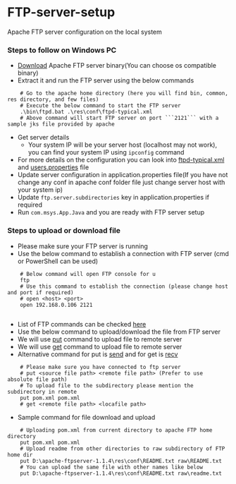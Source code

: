 # FTP-server-setup
Apache FTP server configuration on the local system

### Steps to follow on Windows PC

* [Download](https://mina.apache.org/ftpserver-project/download_1_1.html) Apache FTP server binary(You can choose os compatible binary)
* Extract it and run the FTP server using the below commands
```
    # Go to the apache home directory (here you will find bin, common, res directory, and few files)
    # Execute the below command to start the FTP server
    .\bin\ftpd.bat .\res\conf\ftpd-typical.xml
    # Above command will start FTP server on port ```2121``` with a sample jks file provided by apache
```
* Get server details
    * Your system IP will be your server host (localhost may not work), you can find your system IP using ```ipconfig``` command
* For more details on the configuration you can look into [ftpd-typical.xml]() and [users.properties]() file
* Update server configuration in application.properties file(If you have not change any conf in apache conf folder file just change server host with your system ip)
* Update ```ftp.server.subdirectories``` key in application.properties if required
* Run ```com.msys.App.Java``` and you are ready with FTP server setup


### Steps to upload or download file
* Please make sure your FTP server is running
* Use the below command to establish a connection with FTP server (cmd or PowerShell can be used)
``` 
    # Below command will open FTP console for u
    ftp
    # Use this command to establish the connection (please change host and port if required)
    # open <host> <port>
    open 192.168.0.106 2121
    

```
* List of FTP commands can be checked [here](https://learn.microsoft.com/en-us/windows-server/administration/windows-commands/ftp)
* Use the below command to upload/download the file from FTP server
* We will use [put](https://learn.microsoft.com/en-us/windows-server/administration/windows-commands/ftp-put) command to upload file to remote server
* We will use [get](https://learn.microsoft.com/en-us/windows-server/administration/windows-commands/ftp-get) command to upload file to remote server
* Alternative command for put is [send](https://learn.microsoft.com/en-us/windows-server/administration/windows-commands/ftp-send_1) and for get is [recv](https://learn.microsoft.com/en-us/windows-server/administration/windows-commands/ftp-recv)
```
    # Please make sure you have connected to ftp server
    # put <source file path> <remote file path> (Prefer to use absolute file path)
    # To upload file to the subdirectory please mention the subdirectory in remote 
    put pom.xml pom.xml
    # get <remote file path> <locafile path>
```
* Sample command for file download and upload
```
    # Uploading pom.xml from current directory to apache FTP home directory
    put pom.xml pom.xml
    # Upload readme from other directories to raw subdirectory of FTP home dir
    put D:\apache-ftpserver-1.1.4\res\conf\README.txt raw\README.txt
    # You can upload the same file with other names like below
    put D:\apache-ftpserver-1.1.4\res\conf\README.txt raw\readme.txt
```
